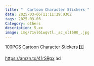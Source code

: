 ```yaml
---
title: "  Cartoon Character Stickers "
date: 2025-03-06T11:11:29.030Z
tags: 2025-03-06
Category: others
description: 5.xx
image: img/71vl61wqvtl._ac_sl1500_.jpg
---
```

<!--StartFragment-->

100PCS Cartoon Character Stickers 5️⃣

https://amzn.to/41rSRgx ad

<!--EndFragment-->